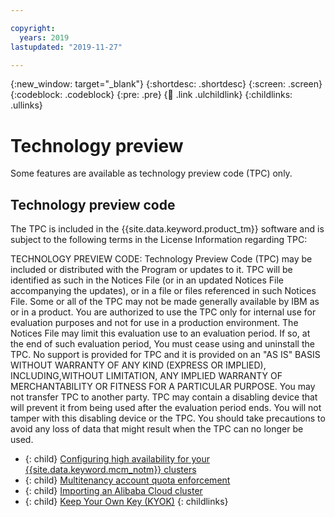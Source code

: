 ```yaml
---

copyright:
  years: 2019
lastupdated: "2019-11-27"

---
```


{:new_window: target="_blank"}
{:shortdesc: .shortdesc}
{:screen: .screen}
{:codeblock: .codeblock}
{:pre: .pre}
{:child: .link .ulchildlink}
{:childlinks: .ullinks}

# Technology preview

Some features are available as technology preview code (TPC) only.

## Technology preview code

The TPC is included in the {{site.data.keyword.product_tm}} software and is subject to the following terms in the License Information regarding TPC:

TECHNOLOGY PREVIEW CODE: Technology Preview Code (TPC) may be included or distributed with the Program or updates to it. TPC will be identified as such in the Notices File (or in an updated Notices File accompanying the updates), or in a file or files referenced in such Notices File. Some or all of the TPC may not be made generally available by IBM as or in a product. You are authorized to use the TPC only for internal use for evaluation purposes and not for use in a production environment. The Notices File may limit this evaluation use to an evaluation period. If so, at the end of such evaluation period, You must cease using and uninstall the TPC. No support is provided for TPC and it is provided on an "AS IS" BASIS WITHOUT WARRANTY OF ANY KIND (EXPRESS OR IMPLIED), INCLUDING,WITHOUT LIMITATION, ANY IMPLIED WARRANTY OF MERCHANTABILITY OR FITNESS FOR A PARTICULAR PURPOSE. You may not transfer TPC to another party. TPC may contain a disabling device that will prevent it from being used after the evaluation period ends. You will not tamper with this disabling device or the TPC. You should take precautions to avoid any loss of data that might result when the TPC can no longer be used.

- {: child} [Configuring high availability for your {{site.data.keyword.mcm_notm}} clusters](../installing/mcm_ha.md)
- {: child} [Multitenancy account quota enforcement](../../iam/3.4.0/multitenancy/multitenancy_quota.md)
- {: child} [Importing an Alibaba Cloud cluster](../manage_cluster/alicloud.md)
- {: child} [Keep Your Own Key (KYOK)](../mcm_user_management/kyok.md)
{: childlinks}
